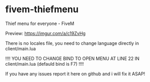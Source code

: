 # fivem-thiefmenu
Thief menu for everyone - FiveM

Preview: https://imgur.com/a/c19ZvHg

There is no locales file, you need to change language directly in client/main.lua

!!!! YOU NEED TO CHANGE BIND TO OPEN MENU AT LINE 22 IN client/main.lua (defauld bind is F7) !!!!

If you have any issues report it here on github and i will fix it ASAP!
